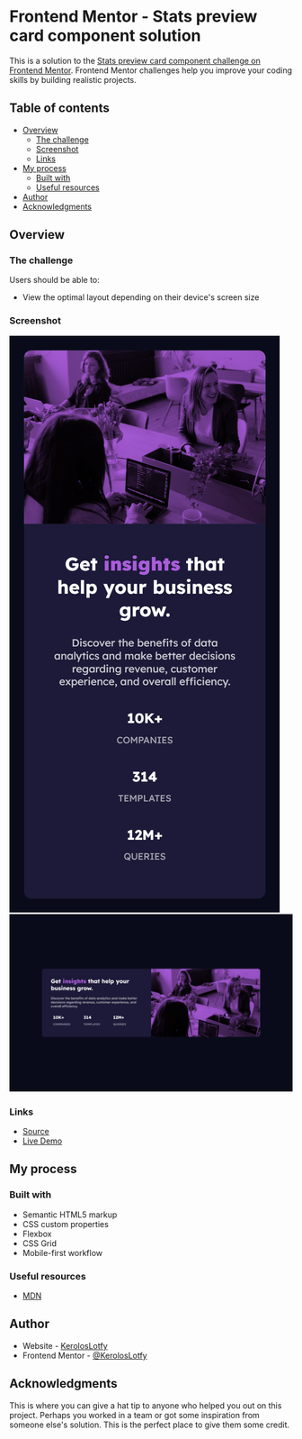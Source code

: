# Frontend Mentor - Stats preview card component solution

This is a solution to the [Stats preview card component challenge on Frontend Mentor](https://www.frontendmentor.io/challenges/stats-preview-card-component-8JqbgoU62). Frontend Mentor challenges help you improve your coding skills by building realistic projects. 

## Table of contents

- [Overview](#overview)
  - [The challenge](#the-challenge)
  - [Screenshot](#screenshot)
  - [Links](#links)
- [My process](#my-process)
  - [Built with](#built-with)
  - [Useful resources](#useful-resources)
- [Author](#author)
- [Acknowledgments](#acknowledgments)


## Overview

### The challenge

Users should be able to:

- View the optimal layout depending on their device's screen size

### Screenshot

![Mobile](./design/127.0.0.1_5500_stats-preview-card-component_(iPhone%20SE).png)
![Desktop](./design/127.0.0.1_5500_stats-preview-card-component_(Nest%20Hub%20Max).png)

### Links

- [Source](https://www.frontendmentor.io/challenges/stats-preview-card-component-8JqbgoU62)
- [Live Demo](https://keroloslotfy.github.io/Challenges/stats-preview-card-component)

## My process

### Built with

- Semantic HTML5 markup
- CSS custom properties
- Flexbox
- CSS Grid
- Mobile-first workflow


### Useful resources

- [MDN](https://developer.mozilla.org/en-US/)


## Author

- Website - [KerolosLotfy](https://www.your-site.com)
- Frontend Mentor - [@KerolosLotfy](https://www.frontendmentor.io/profile/KerolosLotfy)


## Acknowledgments

This is where you can give a hat tip to anyone who helped you out on this project. Perhaps you worked in a team or got some inspiration from someone else's solution. This is the perfect place to give them some credit.

